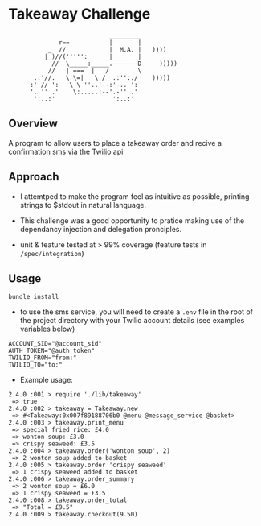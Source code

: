 Takeaway Challenge
==================
```
                            _________
              r==           |       |
           _  //            |  M.A. |   ))))
          |_)//(''''':      |       |
            //  \_____:_____.-------D     )))))
           //   | ===  |   /        \
       .:'//.   \ \=|   \ /  .:'':./    )))))
      :' // ':   \ \ ''..'--:'-.. ':
      '. '' .'    \:.....:--'.-'' .'
       ':..:'                ':..:'

 ```

Overview
-------

A program to allow users to place a takeaway order and recive a confirmation sms via the Twilio api

Approach
--------

* I attemtped to make the program feel as intuitive as possible, printing strings to $stdout in natural language.

* This challenge was a good opportunity to pratice making use of the dependancy injection and delegation pronciples.

* unit & feature tested  at > 99% coverage (feature tests in `/spec/integration`)

Usage
-----

`bundle install`
* to use the sms service, you will need to create a `.env` file in the root of the project directory with your Twilio account details (see examples variables below) 

```
ACCOUNT_SID="@account_sid"
AUTH_TOKEN="@auth_token"
TWILIO_FROM="from:"
TWILIO_TO="to:"
```

* Example usage:

```
2.4.0 :001 > require './lib/takeaway'
 => true
2.4.0 :002 > takeaway = Takeaway.new
 => #<Takeaway:0x007f89188706b0 @menu @message_service @basket>
2.4.0 :003 > takeaway.print_menu
 => special fried rice: £4.0
 => wonton soup: £3.0
 => crispy seaweed: £3.5
2.4.0 :004 > takeaway.order('wonton soup', 2)
 => 2 wonton soup added to basket
2.4.0 :005 > takeaway.order 'crispy seaweed'
 => 1 crispy seaweed added to basket
2.4.0 :006 > takeaway.order_summary
 => 2 wonton soup = £6.0
 => 1 crispy seaweed = £3.5
2.4.0 :008 > takeaway.order_total
 => "Total = £9.5"
2.4.0 :009 > takeaway.checkout(9.50)
```
